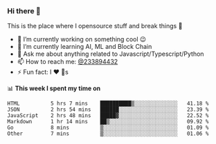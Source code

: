 ### Hi there 👋

<!--
**a233894432/a233894432** is a ✨ _special_ ✨ repository because its `README.md` (this file) appears on your GitHub profile.

Here are some ideas to get you started:

- 🔭 I’m currently working on ...
- 🌱 I’m currently learning ...
- 👯 I’m looking to collaborate on ...
- 🤔 I’m looking for help with ...
- 💬 Ask me about ...
- 📫 How to reach me: ...
- 😄 Pronouns: ...
- ⚡ Fun fact: ...
-->
 
 
This is the place where I opensource stuff and break things :rofl:

- 🔭 I’m currently working on something cool :wink:
- 🌱 I’m currently learning AI, ML and Block Chain
- 💬 Ask me about anything related to Javascript/Typescript/Python
- 📫 How to reach me: [@233894432](https://twitter.com/233894432)
- ⚡ Fun fact: I :heart: :dog:s

📊 **This week I spent my time on**
<!--START_SECTION:waka-->

```text
HTML          5 hrs 7 mins    ██████████▒░░░░░░░░░░░░░░   41.18 %
JSON          2 hrs 54 mins   ██████░░░░░░░░░░░░░░░░░░░   23.39 %
JavaScript    2 hrs 48 mins   █████▓░░░░░░░░░░░░░░░░░░░   22.52 %
Markdown      1 hr 14 mins    ██▒░░░░░░░░░░░░░░░░░░░░░░   09.92 %
Go            8 mins          ▒░░░░░░░░░░░░░░░░░░░░░░░░   01.09 %
Other         7 mins          ▒░░░░░░░░░░░░░░░░░░░░░░░░   01.06 %
```

<!--END_SECTION:waka-->
